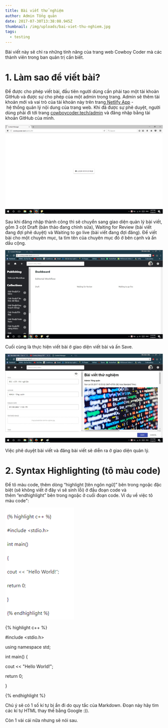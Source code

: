 ```yaml
---
title: Bài viết thử nghiệm
author: Admin Tổng quản
date: 2017-07-30T13:38:08.945Z
thumbnail: /img/uploads/bai-viet-thu-nghiem.jpg
tags:
  - testing
---
```

Bài viết này sẽ chỉ ra những tính năng của trang web Cowboy Coder mà các thành viên trong ban quản trị cần biết.

# 1. Làm sao để viết bài?

Để được cho phép viết bài, đầu tiên người dùng cần phải tạo một tài khoản GitHub và được sự cho phép của một admin trong trang. Admin sẽ thêm tài khoản mới và vai trò của tài khoản này trên trang[ Netlify App](https://app.netlify.com/) - hệ thống quản lý nội dung của trang web. Khi đã được sự phê duyệt, người dùng phải đi tới trang [cowboycoder.tech/admin](https://www.cowboycoder.tech/admin) và đăng nhập bằng tài khoản GitHub của mình.

![undefined](/img/uploads/Untitled-1.png)

Sau khi đăng nhập thành công thì sẽ chuyển sang giao diện quản lý bài viết, gồm 3 cột Draft (bản thảo đang chỉnh sửa), Waiting for Review (bài viết đang đợi phê duyệt) và Waiting to go live (bài viết đang đợi đăng). Để viết bài cho một chuyên mục, ta tìm tên của chuyên mục đó ở bên cạnh và ấn dấu cộng.

![undefined](/img/uploads/Untitled-2.jpg)

Cuối cùng là thực hiện viết bài ở giao diện viết bài và ấn Save.

![undefined](/img/uploads/Untitled-3.jpg)

Việc phê duyệt bài viết và đăng bài viết sẽ diễn ra ở giao diện quản lý.

# 2. Syntax Highlighting (tô màu code)

Để tô màu code, thêm dòng “highlight \[tên ngôn ngữ\]” bên trong ngoặc đặc biệt (sẽ không viết ở đây vì sẽ sinh lỗi) ở đầu đoạn code và thêm “endhighlight” bên trong ngoặc ở cuối đoạn code. Ví dụ về việc tô màu code":

![undefined](/img/uploads/Capture.PNG)

{% highlight c++ %}

#include <stdio.h>

using namespace std;

int main()
{

  cout << "Hello World!";

  return 0;

}

{% endhighlight %}

Chú ý sẽ có 1 số kí tự bị ẩn đi do quy tắc của Markdown. Đoạn này hãy tìm các kí tự HTML thay thế bằng Google :)).

Còn 1 vài cái nữa nhưng sẽ nói sau.


